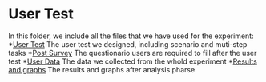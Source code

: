 # User Test

In this folder, we include all the files that we have used for the experiment:
*[User Test]() The user test we designed, including scenario and muti-step tasks
*[Post Survey]() The questionario users are required to fill after the user test
*[User Data]() The data we collected from the whold experiment
*[Results and graphs]() The results and graphs after analysis pharse